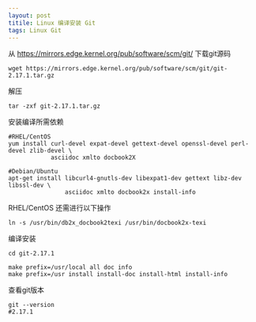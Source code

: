 ```yaml
---
layout: post
titile: Linux 编译安装 Git
tags: Linux Git
---
```


从 https://mirrors.edge.kernel.org/pub/software/scm/git/ 下载git源码

```shell
wget https://mirrors.edge.kernel.org/pub/software/scm/git/git-2.17.1.tar.gz
```

解压

```shell
tar -zxf git-2.17.1.tar.gz
```

安装编译所需依赖

```shell
#RHEL/CentOS
yum install curl-devel expat-devel gettext-devel openssl-devel perl-devel zlib-devel \
            asciidoc xmlto docbook2X

#Debian/Ubuntu
apt-get install libcurl4-gnutls-dev libexpat1-dev gettext libz-dev libssl-dev \
                asciidoc xmlto docbook2x install-info 
```

RHEL/CentOS 还需进行以下操作

```shell
ln -s /usr/bin/db2x_docbook2texi /usr/bin/docbook2x-texi
```

编译安装

```shell
cd git-2.17.1

make prefix=/usr/local all doc info
make prefix=/usr install install-doc install-html install-info
```

查看git版本

```shell
git --version
#2.17.1
```



